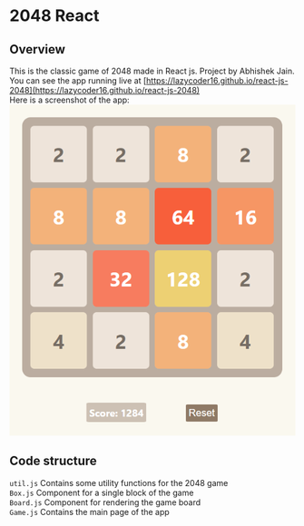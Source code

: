 # 2048 React

## Overview

This is the classic game of 2048 made in React js. Project by Abhishek Jain.  
You can see the app running live at [https://lazycoder16.github.io/react-js-2048](https://lazycoder16.github.io/react-js-2048)  
Here is a screenshot of the app:  
![Alt text](assets/screenshot.png?raw=true "Screenshot")  

## Code structure

`util.js` Contains some utility functions for the 2048 game  
`Box.js` Component for a single block of the game  
`Board.js` Component for rendering the game board  
`Game.js` Contains the main page of the app
